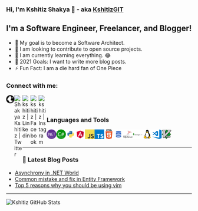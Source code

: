 ### Hi, I'm Kshitiz Shakya :wave: - aka [KshitizGIT][website]

## I'm a Software Engineer, Freelancer, and Blogger!

- :goal_net: My goal is to become a Software Architect.
- :palm_tree: I am looking to contribute to open source projects.
- :seedling: I am currently learning everything. :joy:
- :muscle: 2021 Goals: I want to write more blog posts.
- :zap: Fun Fact: I am a die hard fan of One Piece

### Connect with me:
[<img align="left" alt="kshitizshakya.com.np" width="22px" src="https://raw.githubusercontent.com/iconic/open-iconic/master/svg/globe.svg" />][website]
[<img align="left" alt="ShakyaKshitiz | Twitter" width="22px" src="https://cdn.jsdelivr.net/npm/simple-icons@v3/icons/twitter.svg" />][twitter]
[<img align="left" alt="kshitiz | Linkedin" width="22px" src="https://cdn.jsdelivr.net/npm/simple-icons@v3/icons/linkedin.svg" />][linkedin]
[<img align="left" alt="kshitiz | Facebook" width="22px" src="https://cdn.jsdelivr.net/npm/simple-icons@v3/icons/facebook.svg" />][facebook]
[<img align="left" alt="kshitiz | Instagram" width="22px" src="https://cdn.jsdelivr.net/npm/simple-icons@v3/icons/instagram.svg" />][instagram]
<br />
<br />

### Languages and Tools
[<img align="left" alt="dotnet" width="26px" src="https://raw.githubusercontent.com/github/explore/93d8a67084f94b2a444e510199a6e7622e5b09a3/topics/dotnet/dotnet.png" />][website]
[<img align="left" alt="csharp" width="26px" src="https://raw.githubusercontent.com/github/explore/80688e429a7d4ef2fca1e82350fe8e3517d3494d/topics/csharp/csharp.png" />][website]
[<img align="left" alt="python" width="26px" src="https://raw.githubusercontent.com/github/explore/80688e429a7d4ef2fca1e82350fe8e3517d3494d/topics/python/python.png" />][website]
[<img align="left" alt="angular" width="26px" src="https://raw.githubusercontent.com/github/explore/80688e429a7d4ef2fca1e82350fe8e3517d3494d/topics/angular/angular.png" />][website]
[<img align="left" alt="javascript" width="26px" src="https://raw.githubusercontent.com/github/explore/80688e429a7d4ef2fca1e82350fe8e3517d3494d/topics/javascript/javascript.png" />][website]
[<img align="left" alt="typescript" width="26px" src="https://raw.githubusercontent.com/github/explore/80688e429a7d4ef2fca1e82350fe8e3517d3494d/topics/typescript/typescript.png" />][website]
[<img align="left" alt="html5" width="26px" src="https://raw.githubusercontent.com/github/explore/80688e429a7d4ef2fca1e82350fe8e3517d3494d/topics/html/html.png" />][website]
[<img align="left" alt="sql" width="26px" src="https://raw.githubusercontent.com/github/explore/80688e429a7d4ef2fca1e82350fe8e3517d3494d/topics/sql/sql.png" />][website]
[<img align="left" alt="sqlserver" width="26px" src="https://raw.githubusercontent.com/github/explore/96943574ba0c0340ba6ea1e6f768e9abe43e34e1/topics/sql-server/sql-server.png" />][website]
[<img align="left" alt="mongodb" width="26px" src="https://raw.githubusercontent.com/github/explore/80688e429a7d4ef2fca1e82350fe8e3517d3494d/topics/mongodb/mongodb.png" />][website]
[<img align="left" alt="linux" width="26px" src="https://raw.githubusercontent.com/github/explore/80688e429a7d4ef2fca1e82350fe8e3517d3494d/topics/linux/linux.png" />][website]
[<img align="left" alt="vscode" width="26px" src="https://raw.githubusercontent.com/github/explore/80688e429a7d4ef2fca1e82350fe8e3517d3494d/topics/visual-studio-code/visual-studio-code.png" />][vim]
[<img align="left" alt="Vim" width="26px" src="https://raw.githubusercontent.com/github/explore/80688e429a7d4ef2fca1e82350fe8e3517d3494d/topics/vim/vim.png" />][vim]
<br />
<br />

---


### :closed_book: Latest Blog Posts
<!-- BLOG-POST-LIST:START -->
- [Asynchrony in .NET World](http://kshitizshakya.com.np/blog/asynchrony-in-net-world)
- [Common mistake and fix in Entity Framework](http://kshitizshakya.com.np/blog/entityframework-common-mistake)
- [Top 5 reasons why you should be using vim](http://kshitizshakya.com.np/blog/top-5-reasons-why-you-should-be-using-vim)
<!-- BLOG-POST-LIST:END -->

---

<img align="left" alt="Kshitiz GitHub Stats" src="https://github-readme-stats.vercel.app/api?username=KshitizGIT&count_private=true&hide_border=true&show_icons=true" />

[website]: https://kshitizshakya.com.np
[twitter]: https://twitter.com/shakyakshitiz
[linkedin]: https://www.linkedin.com/in/kshitiz-shakya-277617b5
[facebook]: https://www.facebook.com/kshtiz
[instagram]: https://www.instagram.com/kshitizd.shakya
[vim]: https://github.com/vim
